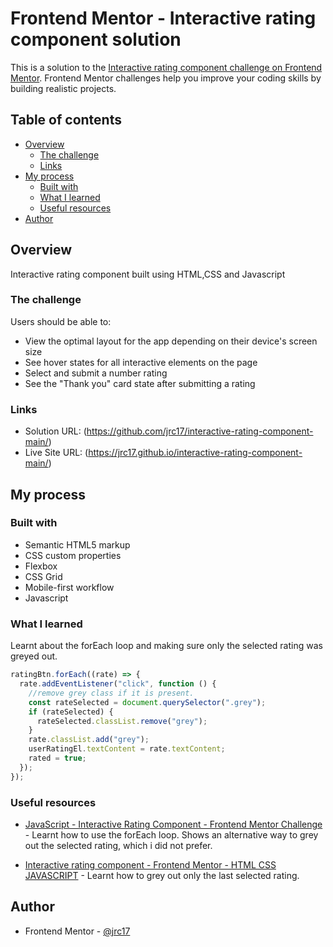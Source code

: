 # Frontend Mentor - Interactive rating component solution

This is a solution to the [Interactive rating component challenge on Frontend Mentor](https://www.frontendmentor.io/challenges/interactive-rating-component-koxpeBUmI). Frontend Mentor challenges help you improve your coding skills by building realistic projects.

## Table of contents

- [Overview](#overview)
  - [The challenge](#the-challenge)
  - [Links](#links)
- [My process](#my-process)
  - [Built with](#built-with)
  - [What I learned](#what-i-learned)
  - [Useful resources](#useful-resources)
- [Author](#author)

## Overview

Interactive rating component built using HTML,CSS and Javascript

### The challenge

Users should be able to:

- View the optimal layout for the app depending on their device's screen size
- See hover states for all interactive elements on the page
- Select and submit a number rating
- See the "Thank you" card state after submitting a rating

### Links

- Solution URL: (https://github.com/jrc17/interactive-rating-component-main/)
- Live Site URL: (https://jrc17.github.io/interactive-rating-component-main/)

## My process

### Built with

- Semantic HTML5 markup
- CSS custom properties
- Flexbox
- CSS Grid
- Mobile-first workflow
- Javascript

### What I learned

Learnt about the forEach loop and making sure only the selected rating was greyed out.

```js
ratingBtn.forEach((rate) => {
  rate.addEventListener("click", function () {
    //remove grey class if it is present.
    const rateSelected = document.querySelector(".grey");
    if (rateSelected) {
      rateSelected.classList.remove("grey");
    }
    rate.classList.add("grey");
    userRatingEl.textContent = rate.textContent;
    rated = true;
  });
});
```

### Useful resources

- [JavaScript - Interactive Rating Component - Frontend Mentor Challenge](https://www.youtube.com/watch?v=cQnUopEeZgw&t=1113s) - Learnt how to use the forEach loop. Shows an alternative way to grey out the selected rating, which i did not prefer.

- [Interactive rating component - Frontend Mentor - HTML CSS JAVASCRIPT](https://www.youtube.com/watch?v=Nw4y8cAU70w) - Learnt how to grey out only the last selected rating.

## Author

- Frontend Mentor - [@jrc17](https://www.frontendmentor.io/profile/jrc17)
